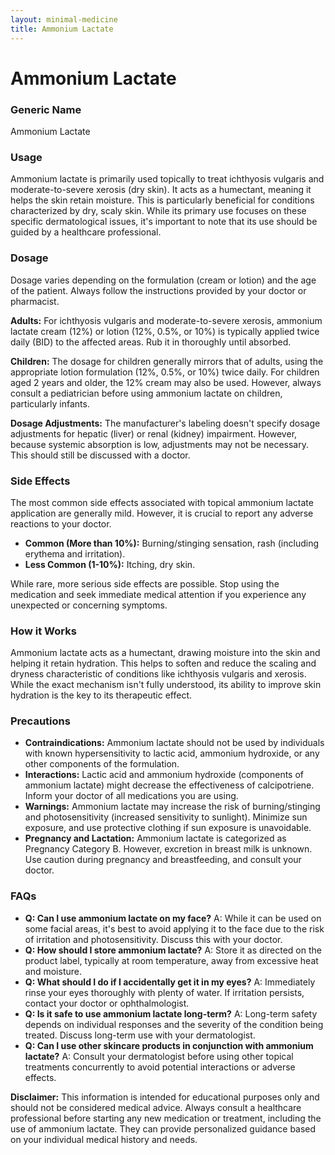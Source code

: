 ```yaml
---
layout: minimal-medicine
title: Ammonium Lactate
---
```


# Ammonium Lactate
### Generic Name
Ammonium Lactate

### Usage
Ammonium lactate is primarily used topically to treat ichthyosis vulgaris and moderate-to-severe xerosis (dry skin).  It acts as a humectant, meaning it helps the skin retain moisture. This is particularly beneficial for conditions characterized by dry, scaly skin.  While its primary use focuses on these specific dermatological issues,  it's important to note that its use should be guided by a healthcare professional.

### Dosage
Dosage varies depending on the formulation (cream or lotion) and the age of the patient.  Always follow the instructions provided by your doctor or pharmacist.

**Adults:** For ichthyosis vulgaris and moderate-to-severe xerosis, ammonium lactate cream (12%) or lotion (12%, 0.5%, or 10%) is typically applied twice daily (BID) to the affected areas.  Rub it in thoroughly until absorbed.

**Children:**  The dosage for children generally mirrors that of adults, using the appropriate lotion formulation (12%, 0.5%, or 10%) twice daily. For children aged 2 years and older, the 12% cream may also be used.  However, always consult a pediatrician before using ammonium lactate on children, particularly infants.

**Dosage Adjustments:**  The manufacturer's labeling doesn't specify dosage adjustments for hepatic (liver) or renal (kidney) impairment.  However, because systemic absorption is low, adjustments may not be necessary.  This should still be discussed with a doctor.


### Side Effects
The most common side effects associated with topical ammonium lactate application are generally mild.  However, it is crucial to report any adverse reactions to your doctor.

* **Common (More than 10%):** Burning/stinging sensation, rash (including erythema and irritation).
* **Less Common (1-10%):** Itching, dry skin.

While rare, more serious side effects are possible.  Stop using the medication and seek immediate medical attention if you experience any unexpected or concerning symptoms.

### How it Works
Ammonium lactate acts as a humectant, drawing moisture into the skin and helping it retain hydration.  This helps to soften and reduce the scaling and dryness characteristic of conditions like ichthyosis vulgaris and xerosis. While the exact mechanism isn't fully understood,  its ability to improve skin hydration is the key to its therapeutic effect.

### Precautions
* **Contraindications:** Ammonium lactate should not be used by individuals with known hypersensitivity to lactic acid, ammonium hydroxide, or any other components of the formulation.
* **Interactions:** Lactic acid and ammonium hydroxide (components of ammonium lactate) might decrease the effectiveness of calcipotriene.  Inform your doctor of all medications you are using.
* **Warnings:**  Ammonium lactate may increase the risk of burning/stinging and photosensitivity (increased sensitivity to sunlight). Minimize sun exposure, and use protective clothing if sun exposure is unavoidable.
* **Pregnancy and Lactation:**  Ammonium lactate is categorized as Pregnancy Category B. However, excretion in breast milk is unknown. Use caution during pregnancy and breastfeeding, and consult your doctor.


### FAQs
* **Q: Can I use ammonium lactate on my face?** A:  While it can be used on some facial areas, it's best to avoid applying it to the face due to the risk of irritation and photosensitivity. Discuss this with your doctor.
* **Q: How should I store ammonium lactate?** A: Store it as directed on the product label, typically at room temperature, away from excessive heat and moisture.
* **Q: What should I do if I accidentally get it in my eyes?** A: Immediately rinse your eyes thoroughly with plenty of water.  If irritation persists, contact your doctor or ophthalmologist.
* **Q: Is it safe to use ammonium lactate long-term?** A:  Long-term safety depends on individual responses and the severity of the condition being treated.  Discuss long-term use with your dermatologist.
* **Q: Can I use other skincare products in conjunction with ammonium lactate?** A: Consult your dermatologist before using other topical treatments concurrently to avoid potential interactions or adverse effects.


**Disclaimer:** This information is intended for educational purposes only and should not be considered medical advice.  Always consult a healthcare professional before starting any new medication or treatment, including the use of ammonium lactate.  They can provide personalized guidance based on your individual medical history and needs.
